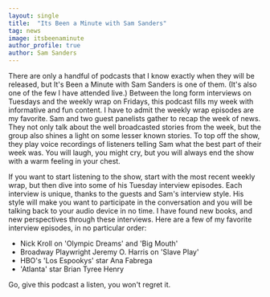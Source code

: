 ```yaml
---
layout: single
title:  "Its Been a Minute with Sam Sanders"
tag: news
image: itsbeenaminute
author_profile: true
author: Sam Sanders
---
```


There are only a handful of podcasts that I know exactly when they will be released, but It's Been a Minute with Sam Sanders is one of them. (It's also one of the few I have attended live.) Between the long form interviews on Tuesdays and the weekly wrap on Fridays, this podcast fills my week with informative and fun content. I have to admit the weekly wrap episodes are my favorite. Sam and two guest panelists gather to recap the week of news. They not only talk about the well broadcasted stories from the week, but the group also shines a light on some lesser known stories. To top off the show, they play voice recordings of listeners telling Sam what the best part of their week was. You will laugh, you might cry, but you will always end the show with a warm feeling in your chest.

If you want to start listening to the show, start with the most recent weekly wrap, but then dive into some of his Tuesday interview episodes. Each interview is unique, thanks to the guests and Sam's interview style. His style will make you want to participate in the conversation and you will be talking back to your audio device in no time. I have found new books, and new perspectives through these interviews. Here are a few of my favorite interview episodes, in no particular order:

- Nick Kroll on 'Olympic Dreams' and 'Big Mouth'
- Broadway Playwright Jeremy O. Harris on 'Slave Play'
- HBO's 'Los Espookys' star Ana Fabrega
- 'Atlanta' star Brian Tyree Henry

Go, give this podcast a listen, you won't regret it.